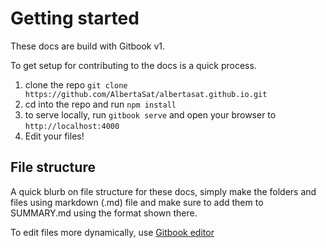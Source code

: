 # Getting started

These docs are build with Gitbook v1.

To get setup for contributing to the docs is a quick process.

1. clone the repo ```git clone https://github.com/AlbertaSat/albertasat.github.io.git```
2. cd into the repo and run ```npm install```
3. to serve locally, run ```gitbook serve``` and open your browser to ```http://localhost:4000```
4. Edit your files!

## File structure

A quick blurb on file structure for these docs, simply make the folders and files using markdown (.md) file and make sure to add them to SUMMARY.md using the format shown there.

To edit files more dynamically, use [Gitbook editor](https://github.com/GitbookIO/editor-legacy)